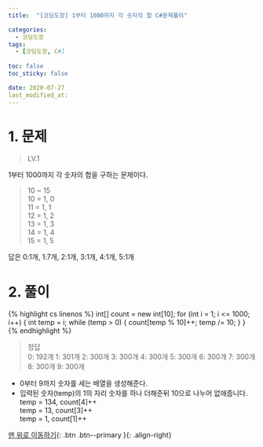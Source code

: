 ```yaml
---
title:  "[코딩도장] 1부터 1000까지 각 숫자의 합 C#문제풀이" 

categories:
  - 코딩도장
tags:
  - [코딩도장, C#]
 
toc: false
toc_sticky: false

date: 2020-07-27
last_modified_at:
---
```



# 1. 문제
> LV.1

1부터 1000까지 각 숫자의 합을 구하는 문제이다.

>10 ~ 15   
10 = 1, 0   
11 = 1, 1   
12 = 1, 2   
13 = 1, 3   
14 = 1, 4   
15 = 1, 5   

답은 0:1개, 1:7개, 2:1개, 3:1개, 4:1개, 5:1개

# 2. 풀이

{% highlight cs linenos %}
int[] count = new int[10];
for (int i = 1; i <= 1000; i++)
{
    int temp = i;
    while (temp > 0) {
        count[temp % 10]++;
        temp /= 10;
    }
}
{% endhighlight %}

> 정답    
0: 192개
1: 301개
2: 300개
3: 300개
4: 300개
5: 300개
6: 300개
7: 300개
8: 300개
9: 300개

- 0부터 9까지 숫자를 세는 배열을 생성해준다.
- 입력된 숫자(temp)의 1의 자리 숫자를 하나 더해준뒤 10으로 나누어 없애줍니다.   
temp = 134, count[4]++   
temp = 13, count[3]++   
temp = 1, count[1]++   



[맨 위로 이동하기](#){: .btn .btn--primary }{: .align-right}